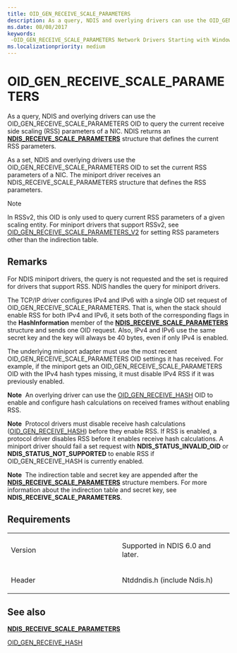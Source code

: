 ```yaml
---
title: OID_GEN_RECEIVE_SCALE_PARAMETERS
description: As a query, NDIS and overlying drivers can use the OID_GEN_RECEIVE_SCALE_PARAMETERS OID to query the current receive side scaling (RSS) parameters of a NIC.
ms.date: 08/08/2017
keywords: 
 -OID_GEN_RECEIVE_SCALE_PARAMETERS Network Drivers Starting with Windows Vista
ms.localizationpriority: medium
---
```


# OID\_GEN\_RECEIVE\_SCALE\_PARAMETERS


As a query, NDIS and overlying drivers can use the OID\_GEN\_RECEIVE\_SCALE\_PARAMETERS OID to query the current receive side scaling (RSS) parameters of a NIC. NDIS returns an [**NDIS\_RECEIVE\_SCALE\_PARAMETERS**](/windows-hardware/drivers/ddi/ntddndis/ns-ntddndis-_ndis_receive_scale_parameters) structure that defines the current RSS parameters.

As a set, NDIS and overlying drivers use the OID\_GEN\_RECEIVE\_SCALE\_PARAMETERS OID to set the current RSS parameters of a NIC. The miniport driver receives an NDIS\_RECEIVE\_SCALE\_PARAMETERS structure that defines the RSS parameters.

> [!NOTE]
> In RSSv2, this OID is only used to query current RSS parameters of a given scaling entity. For miniport drivers that support RSSv2, see [OID_GEN_RECEIVE_SCALE_PARAMETERS_V2](oid-gen-receive-scale-parameters-v2.md) for setting RSS parameters other than the indirection table.

Remarks
-------

For NDIS miniport drivers, the query is not requested and the set is required for drivers that support RSS. NDIS handles the query for miniport drivers.

The TCP/IP driver configures IPv4 and IPv6 with a single OID set request of OID\_GEN\_RECEIVE\_SCALE\_PARAMETERS. That is, when the stack should enable RSS for both IPv4 and IPv6, it sets both of the corresponding flags in the **HashInformation** member of the [**NDIS\_RECEIVE\_SCALE\_PARAMETERS**](/windows-hardware/drivers/ddi/ntddndis/ns-ntddndis-_ndis_receive_scale_parameters) structure and sends one OID request. Also, IPv4 and IPv6 use the same secret key and the key will always be 40 bytes, even if only IPv4 is enabled.

The underlying miniport adapter must use the most recent OID\_GEN\_RECEIVE\_SCALE\_PARAMETERS OID settings it has received. For example, if the miniport gets an OID\_GEN\_RECEIVE\_SCALE\_PARAMETERS OID with the IPv4 hash types missing, it must disable IPv4 RSS if it was previously enabled.

**Note**  An overlying driver can use the [OID\_GEN\_RECEIVE\_HASH](oid-gen-receive-hash.md) OID to enable and configure hash calculations on received frames without enabling RSS.

 

**Note**  Protocol drivers must disable receive hash calculations ([OID\_GEN\_RECEIVE\_HASH](oid-gen-receive-hash.md)) before they enable RSS. If RSS is enabled, a protocol driver disables RSS before it enables receive hash calculations. A miniport driver should fail a set request with **NDIS\_STATUS\_INVALID\_OID** or **NDIS\_STATUS\_NOT\_SUPPORTED** to enable RSS if OID\_GEN\_RECEIVE\_HASH is currently enabled.

 

**Note**  The indirection table and secret key are appended after the [**NDIS\_RECEIVE\_SCALE\_PARAMETERS**](/windows-hardware/drivers/ddi/ntddndis/ns-ntddndis-_ndis_receive_scale_parameters) structure members. For more information about the indirection table and secret key, see **NDIS\_RECEIVE\_SCALE\_PARAMETERS**.

 

Requirements
------------

<table>
<colgroup>
<col width="50%" />
<col width="50%" />
</colgroup>
<tbody>
<tr class="odd">
<td><p>Version</p></td>
<td><p>Supported in NDIS 6.0 and later.</p></td>
</tr>
<tr class="even">
<td><p>Header</p></td>
<td>Ntddndis.h (include Ndis.h)</td>
</tr>
</tbody>
</table>

## See also


[**NDIS\_RECEIVE\_SCALE\_PARAMETERS**](/windows-hardware/drivers/ddi/ntddndis/ns-ntddndis-_ndis_receive_scale_parameters)

[OID\_GEN\_RECEIVE\_HASH](oid-gen-receive-hash.md)

 

